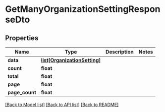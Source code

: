 # GetManyOrganizationSettingResponseDto

## Properties
Name | Type | Description | Notes
------------ | ------------- | ------------- | -------------
**data** | [**list[OrganizationSetting]**](OrganizationSetting.md) |  | 
**count** | **float** |  | 
**total** | **float** |  | 
**page** | **float** |  | 
**page_count** | **float** |  | 

[[Back to Model list]](../README.md#documentation-for-models) [[Back to API list]](../README.md#documentation-for-api-endpoints) [[Back to README]](../README.md)


